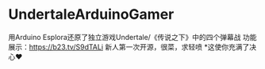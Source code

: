 # UndertaleArduinoGamer
用Arduino Esplora还原了独立游戏Undertale/《传说之下》中的四个弹幕战
功能展示：https://b23.tv/S9dTALi
新人第一次开源，很菜，求轻喷
*这使你充满了决心❤️
